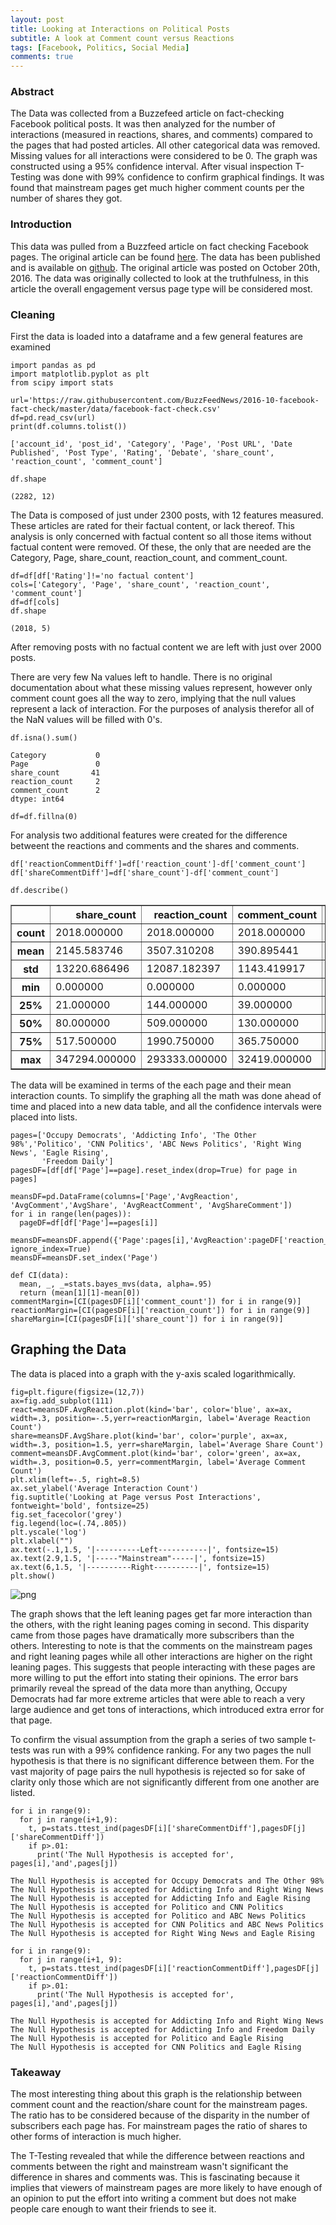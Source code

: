 ```yaml
---
layout: post
title: Looking at Interactions on Political Posts
subtitle: A look at Comment count versus Reactions
tags: [Facebook, Politics, Social Media]
comments: true
---
```


### Abstract

The Data was collected from a Buzzefeed article on fact-checking Facebook political posts. It was then analyzed for the number of interactions (measured in reactions, shares, and comments) compared to the pages that had posted articles. All other categorical data was removed. Missing values for all interactions were considered to be 0. The graph was constructed using a 95% confidence interval. After visual inspection T-Testing was done with 99% confidence to confirm graphical findings. It was found that mainstream pages get much higher comment counts per the number of shares they got. 

### Introduction

This data was pulled from a Buzzfeed article on fact checking Facebook pages. The original article can be found [here](https://www.buzzfeednews.com/article/craigsilverman/partisan-fb-pages-analysis#.ia1QB2KJl). The data has been published and is available on [github](https://github.com/BuzzFeedNews/2016-10-facebook-fact-check/blob/master/data/facebook-fact-check.csv). The original article was posted on October 20th, 2016. The data was originally collected to look at the truthfulness, in this article the overall engagement versus page type will be considered most.

### Cleaning

First the data is loaded into a dataframe and a few general features are examined




```
import pandas as pd
import matplotlib.pyplot as plt
from scipy import stats
```


```
url='https://raw.githubusercontent.com/BuzzFeedNews/2016-10-facebook-fact-check/master/data/facebook-fact-check.csv'
df=pd.read_csv(url)
print(df.columns.tolist())
```

    ['account_id', 'post_id', 'Category', 'Page', 'Post URL', 'Date Published', 'Post Type', 'Rating', 'Debate', 'share_count', 'reaction_count', 'comment_count']



```
df.shape
```




    (2282, 12)



The Data is composed of just under 2300 posts, with 12 features measured. These articles are rated for their factual content, or lack thereof. This analysis is only concerned with factual content so all those items without factual content were removed. Of these, the only that are needed are the Category, Page, share_count, reaction_count, and comment_count. 


```
df=df[df['Rating']!='no factual content']
cols=['Category', 'Page', 'share_count', 'reaction_count', 'comment_count']
df=df[cols]
df.shape
```




    (2018, 5)



After removing posts with no factual content we are left with just over 2000 posts.



There are very few Na values left to handle. There is no original documentation about what these missing values represent, however only comment count goes all the way to zero, implying that the null values represent a lack of interaction. For the purposes of analysis therefor all of the NaN values will be filled with 0's. 


```
df.isna().sum()
```




    Category           0
    Page               0
    share_count       41
    reaction_count     2
    comment_count      2
    dtype: int64




```
df=df.fillna(0)
```

For analysis two additional features were created for the difference betweent the reactions and comments and the shares and comments. 


```
df['reactionCommentDiff']=df['reaction_count']-df['comment_count']
df['shareCommentDiff']=df['share_count']-df['comment_count']
```


```
df.describe()
```




<div>
<style scoped>
    .dataframe tbody tr th:only-of-type {
        vertical-align: middle;
    }

    .dataframe tbody tr th {
        vertical-align: top;
    }

    .dataframe thead th {
        text-align: right;
    }
</style>
<table border="1" class="dataframe">
  <thead>
    <tr style="text-align: right;">
      <th></th>
      <th>share_count</th>
      <th>reaction_count</th>
      <th>comment_count</th>
      <th>reactionCommentDiff</th>
      <th>shareCommentDiff</th>
    </tr>
  </thead>
  <tbody>
    <tr>
      <th>count</th>
      <td>2018.000000</td>
      <td>2018.000000</td>
      <td>2018.000000</td>
      <td>2018.000000</td>
      <td>2018.000000</td>
    </tr>
    <tr>
      <th>mean</th>
      <td>2145.583746</td>
      <td>3507.310208</td>
      <td>390.895441</td>
      <td>3116.414767</td>
      <td>1754.688305</td>
    </tr>
    <tr>
      <th>std</th>
      <td>13220.686496</td>
      <td>12087.182397</td>
      <td>1143.419917</td>
      <td>11252.480803</td>
      <td>12339.315813</td>
    </tr>
    <tr>
      <th>min</th>
      <td>0.000000</td>
      <td>0.000000</td>
      <td>0.000000</td>
      <td>-1261.000000</td>
      <td>-13510.000000</td>
    </tr>
    <tr>
      <th>25%</th>
      <td>21.000000</td>
      <td>144.000000</td>
      <td>39.000000</td>
      <td>68.250000</td>
      <td>-73.750000</td>
    </tr>
    <tr>
      <th>50%</th>
      <td>80.000000</td>
      <td>509.000000</td>
      <td>130.000000</td>
      <td>305.000000</td>
      <td>-5.000000</td>
    </tr>
    <tr>
      <th>75%</th>
      <td>517.500000</td>
      <td>1990.750000</td>
      <td>365.750000</td>
      <td>1573.000000</td>
      <td>235.750000</td>
    </tr>
    <tr>
      <th>max</th>
      <td>347294.000000</td>
      <td>293333.000000</td>
      <td>32419.000000</td>
      <td>260914.000000</td>
      <td>314875.000000</td>
    </tr>
  </tbody>
</table>
</div>



The data will be examined in terms of the each page and their mean interaction counts. To simplify the graphing all the math was done ahead of time and placed into a new data table, and all the confidence intervals were placed into lists.  



```
pages=['Occupy Democrats', 'Addicting Info', 'The Other 98%','Politico', 'CNN Politics', 'ABC News Politics', 'Right Wing News', 'Eagle Rising', 
       'Freedom Daily']
pagesDF=[df[df['Page']==page].reset_index(drop=True) for page in pages]

meansDF=pd.DataFrame(columns=['Page','AvgReaction', 'AvgComment','AvgShare', 'AvgReactComment', 'AvgShareComment'])
for i in range(len(pages)):
  pageDF=df[df['Page']==pages[i]]
  meansDF=meansDF.append({'Page':pages[i],'AvgReaction':pageDF['reaction_count'].mean(),'AvgComment':pageDF['comment_count'].mean(),'AvgShare':pageDF['share_count'].mean(),'AvgReactComment':pageDF['reactionCommentDiff'].mean(),'AvgShareComment':pageDF['shareCommentDiff'].mean()}, ignore_index=True)
meansDF=meansDF.set_index('Page')
```


```
def CI(data):
  mean, _, _=stats.bayes_mvs(data, alpha=.95)
  return (mean[1][1]-mean[0])
commentMargin=[CI(pagesDF[i]['comment_count']) for i in range(9)]
reactionMargin=[CI(pagesDF[i]['reaction_count']) for i in range(9)]
shareMargin=[CI(pagesDF[i]['share_count']) for i in range(9)]
```

## Graphing the Data

The data is placed into a graph with the y-axis scaled logarithmically. 


```
fig=plt.figure(figsize=(12,7))
ax=fig.add_subplot(111)
react=meansDF.AvgReaction.plot(kind='bar', color='blue', ax=ax, width=.3, position=-.5,yerr=reactionMargin, label='Average Reaction Count')
share=meansDF.AvgShare.plot(kind='bar', color='purple', ax=ax, width=.3, position=1.5, yerr=shareMargin, label='Average Share Count')
comment=meansDF.AvgComment.plot(kind='bar', color='green', ax=ax, width=.3, position=0.5, yerr=commentMargin, label='Average Comment Count')
plt.xlim(left=-.5, right=8.5)
ax.set_ylabel('Average Interaction Count')
fig.suptitle('Looking at Page versus Post Interactions', fontweight='bold', fontsize=25)
fig.set_facecolor('grey')
fig.legend(loc=(.74,.805))
plt.yscale('log')
plt.xlabel("")
ax.text(-.1,1.5, '|----------Left-----------|', fontsize=15)
ax.text(2.9,1.5, '|-----"Mainstream"-----|', fontsize=15)
ax.text(6,1.5, '|----------Right----------|', fontsize=15)
plt.show()
```


![png](https://raw.githubusercontent.com/eyvonne/eyvonne.github.io/master/img/2019_08_28_Looking_At_Interaction_on_Political_Posts_files/2019_08_28_Looking_At_Interaction_on_Political_Posts_18_0.png)


The graph shows that the left leaning pages get far more interaction than the others, with the right leaning pages coming in second. This disparity came from those pages have dramatically more subscribers than the others. Interesting to note is that the comments on the mainstream pages and right leaning pages while all other interactions are higher on the right leaning pages. This suggests that people interacting with these pages are more willing to put the effort into stating their opinions. The error bars primarily reveal the spread of the data more than anything, Occupy Democrats had far more extreme articles that were able to reach a very large audience and get tons of interactions, which introduced extra error for that page. 

To confirm the visual assumption from the graph a series of two sample t-tests was run with a 99% confidence ranking. For any two pages the null hypothesis is that there is no significant difference between them. For the vast majority of page pairs the null hypothesis is rejected so for sake of clarity only those which are not significantly different from one another are listed. 


```
for i in range(9):
  for j in range(i+1,9):
    t, p=stats.ttest_ind(pagesDF[i]['shareCommentDiff'],pagesDF[j]['shareCommentDiff'])
    if p>.01:
      print('The Null Hypothesis is accepted for', pages[i],'and',pages[j])
```

    The Null Hypothesis is accepted for Occupy Democrats and The Other 98%
    The Null Hypothesis is accepted for Addicting Info and Right Wing News
    The Null Hypothesis is accepted for Addicting Info and Eagle Rising
    The Null Hypothesis is accepted for Politico and CNN Politics
    The Null Hypothesis is accepted for Politico and ABC News Politics
    The Null Hypothesis is accepted for CNN Politics and ABC News Politics
    The Null Hypothesis is accepted for Right Wing News and Eagle Rising



```
for i in range(9):
  for j in range(i+1, 9):
    t, p=stats.ttest_ind(pagesDF[i]['reactionCommentDiff'],pagesDF[j]['reactionCommentDiff'])
    if p>.01:
      print('The Null Hypothesis is accepted for', pages[i],'and',pages[j])
```

    The Null Hypothesis is accepted for Addicting Info and Right Wing News
    The Null Hypothesis is accepted for Addicting Info and Freedom Daily
    The Null Hypothesis is accepted for Politico and Eagle Rising
    The Null Hypothesis is accepted for CNN Politics and Eagle Rising


### Takeaway
The most interesting thing about this graph is the relationship between comment count and the reaction/share count for the mainstream pages. The ratio has to be considered because of the disparity in the number of subscribers each page has. For mainstream pages the ratio of shares to other forms of interaction is much higher.

The T-Testing revealed that while the difference between reactions and comments between the right and mainstream wasn't significant the difference in shares and comments was. This is fascinating because it implies that viewers of mainstream pages are more likely to have enough of an opinion to put the effort into writing a comment but does not make people care enough to want their friends to see it. 
